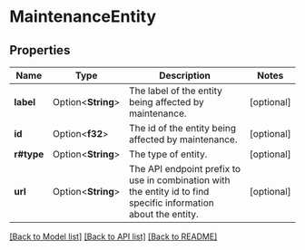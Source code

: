 # MaintenanceEntity

## Properties

Name | Type | Description | Notes
------------ | ------------- | ------------- | -------------
**label** | Option<**String**> | The label of the entity being affected by maintenance.  | [optional]
**id** | Option<**f32**> | The id of the entity being affected by maintenance.  | [optional]
**r#type** | Option<**String**> | The type of entity.  | [optional]
**url** | Option<**String**> | The API endpoint prefix to use in combination with the entity id to find specific information about the entity.  | [optional]

[[Back to Model list]](../README.md#documentation-for-models) [[Back to API list]](../README.md#documentation-for-api-endpoints) [[Back to README]](../README.md)


